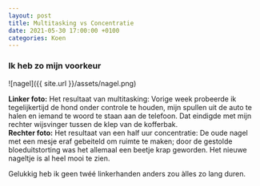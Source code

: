 ```yaml
---
layout: post
title: Multitasking vs Concentratie
date: 2021-05-30 17:00:00 +0100
categories: Koen
---
```


### Ik heb zo mijn voorkeur

![nagel]({{ site.url }}/assets/nagel.png)

**Linker foto:** Het resultaat van multitasking: Vorige week probeerde ik tegelijkertijd de hond onder controle te houden, mijn spullen uit de auto te halen en iemand te woord te staan aan de telefoon. Dat eindigde met mijn rechter wijsvinger tussen de klep van de kofferbak.  
**Rechter foto:** Het resultaat van een half uur concentratie: De oude nagel met een mesje eraf gebeiteld om ruimte te maken; door de gestolde bloeduitstorting was het allemaal een beetje krap geworden. Het nieuwe nageltje is al heel mooi te zien.

Gelukkig heb ik geen twéé linkerhanden anders zou àlles zo lang duren.
